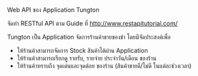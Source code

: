 Web API ของ Application Tungton 

จัดทำ RESTful API ตาม Guide ที่ http://www.restapitutorial.com/

Tungton เป็น Application จัดการร้านค้าขายของชำ โดยมีจัดประสงค์เพื่อ

 - ให้ร้านค้าสามารถจัดการ Stock สินค้าได้ผ่าน Application
 - ให้ร้านค้าสามารถเรียกดู รายรับ, รายจ่าย ประจำวัน/เดือน ของร้าน
 - ให้ร้านค้าทราบถึง จุดเด่นและจุดด้อย ของร้าน (สินค้าขายดี/ไม่ดี ในแต่ละช่วงเวลา)
